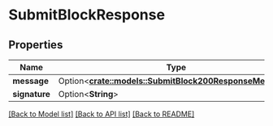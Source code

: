 # SubmitBlockResponse

## Properties

Name | Type | Description | Notes
------------ | ------------- | ------------- | -------------
**message** | Option<[**crate::models::SubmitBlock200ResponseMessage**](submitBlock_200_response_message.md)> |  | [optional]
**signature** | Option<**String**> |  | [optional]

[[Back to Model list]](../README.md#documentation-for-models) [[Back to API list]](../README.md#documentation-for-api-endpoints) [[Back to README]](../README.md)



